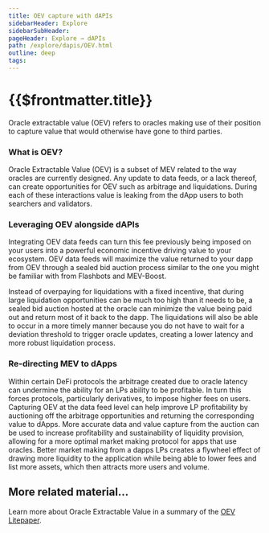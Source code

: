 ```yaml
---
title: OEV capture with dAPIs
sidebarHeader: Explore
sidebarSubHeader:
pageHeader: Explore → dAPIs
path: /explore/dapis/OEV.html
outline: deep
tags:
---
```


<PageHeader/>

<SearchHighlight/>

# {{$frontmatter.title}}

Oracle extractable value (OEV) refers to oracles making use of their position to
capture value that would otherwise have gone to third parties.

### What is OEV?

Oracle Extractable Value (OEV) is a subset of MEV related to the way oracles are
currently designed. Any update to data feeds, or a lack thereof, can create
opportunities for OEV such as arbitrage and liquidations. During each of these
interactions value is leaking from the dApp users to both searchers and
validators.

### Leveraging OEV alongside dAPIs

Integrating OEV data feeds can turn this fee previously being imposed on your
users into a powerful economic incentive driving value to your ecosystem. OEV
data feeds will maximize the value returned to your dapp from OEV through a
sealed bid auction process similar to the one you might be familiar with from
Flashbots and MEV-Boost.

Instead of overpaying for liquidations with a fixed incentive, that during large
liquidation opportunities can be much too high than it needs to be, a sealed bid
auction hosted at the oracle can minimize the value being paid out and return
most of it back to the dapp. The liquidations will also be able to occur in a
more timely manner because you do not have to wait for a deviation threshold to
trigger oracle updates, creating a lower latency and more robust liquidation
process.

### Re-directing MEV to dApps

Within certain DeFi protocols the arbitrage created due to oracle latency can
undermine the ability for an LPs ability to be profitable. In turn this forces
protocols, particularly derivatives, to impose higher fees on users. Capturing
OEV at the data feed level can help improve LP profitability by auctioning off
the arbitrage opportunities and returning the corresponding value to dApps. More
accurate data and value capture from the auction can be used to increase
profitability and sustainability of liquidity provision, allowing for a more
optimal market making protocol for apps that use oracles. Better market making
from a dapps LPs creates a flywheel effect of drawing more liquidity to the
application while being able to lower fees and list more assets, which then
attracts more users and volume.

## More related material...

Learn more about Oracle Extractable Value in a summary of the
[OEV Litepaper<ExternalLinkImage/>](https://medium.com/api3/oracle-extractable-value-oev-13c1b6d53c5b).
